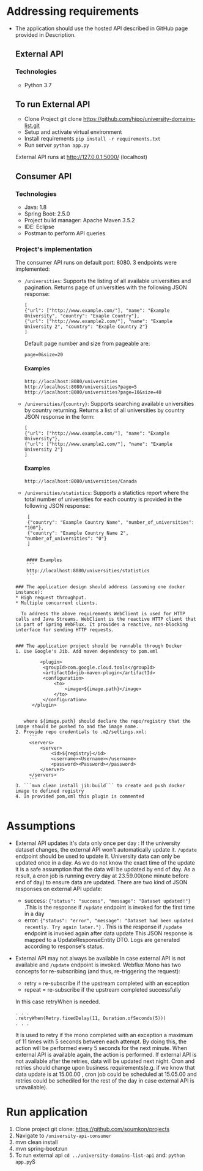 # Addressing requirements
* The application should use the hosted API described in GitHub page provided in Description.
  ## External API 
  ### Technologies
  * Python 3.7
  ## To run External API
	* Clone Project git clone https://github.com/hipo/university-domains-list.git 
	* Setup and activate virtual environment
	* Install requirements ```pip install -r requirements.txt```
	* Run server ```python app.py```

	External API runs at http://127.0.0.1:5000/ (localhost)
	
  ## Consumer API
  ### Technologies
  * Java: 1.8
  * Spring Boot: 2.5.0  
  * Project build manager: Apache Maven 3.5.2
  * IDE: Eclipse
  * Postman to perform API queries
 
   ### Project's implementation
   The consumer API runs on default port: 8080. 3 endpoints were implemented:
   * ```/universities```: Supports the listing of all available universities and pagination. Returns page of universities with the following JSON response:
		```
		[
		{"url": ["http://www.example.com/"], "name": "Example University", "country": "Exaple Country"},
		{"url": ["http://www.example2.com/"], "name": "Example University 2", "country": "Exaple Country 2"}
		]
		``` 
		Default page number and size from pageable are:	
		```
		page=0&size=20
		```
		
		#### Examples
		```
		http://localhost:8080/universities
		http://localhost:8080/universities?page=5
		http://localhost:8080/universities?page=10&size=40
		```
		
   * ```/universities/{country}```: Supports searching available universities by country returning. Returns a list of all universities by country JSON response in the form:
        ```
		[
		{"url": ["http://www.example.com/"], "name": "Example University"},
		{"url": ["http://www.example2.com/"], "name": "Example University 2"}
		]
		```
		
		#### Examples
		```
		http://localhost:8080/universities/Canada
		```
		
   * ```/universities/statistics```: Supports a statictics report where the total number of universities for each country is provided in the following JSON response:   
	   ```
		[
		{"country": "Example Country Name", "number_of_universities": "100"},
		{"country": "Example Country Name 2", "number_of_universities": "0"}
		]
	```
   
		#### Examples
		```
		http://localhost:8080/universities/statistics
		```
   
   ### The application design should address (assuming one docker instance):
	* High request throughput.
	* Multiple concurrent clients.
	
	  To address the above requirements WebClient is used for HTTP calls and Java Streams. WebClient is the reactive HTTP client that is part of Spring WebFlux. It provides a reactive, non-blocking interface for sending HTTP requests.
	         
	  
   ### The application project should be runnable through Docker
   1. Use Google's Jib. Add maven dependency to pom.xml
   ```
               <plugin>
                <groupId>com.google.cloud.tools</groupId>
                <artifactId>jib-maven-plugin</artifactId>
                <configuration>
                    <to>
                        <image>${image.path}</image>
                    </to>
                </configuration>
            </plugin>
   ```
   
      where ${image.path} should declare the repo/registry that the image should be pushed to and the image name.
   2. Provide repo credentials to .m2/settings.xml:
		```
		<servers>
			<server>
				<id>${registry}</id>
				<username><Username></username>
				<password><Password></password>
			</server>
		</servers>
		```
   3. ```mvn clean install jib:build``` to create and push docker image to defined registry
   4. In provided pom,xml this plugin is commented
   
   
# Assumptions
* External API updates it's data only once per day : 
  If the university dataset changes, the external API won't automatically update it. ```/update``` endpoint should be used to update it. University data can only be updated once in a day. As we do not know the exact time of the update it is a safe assumption that the data will be updated by end of day. As a result, a cron job is running every day at 23.59.00(one minute before end of day) to ensure data are updated. 
  There are two kind of JSON responses on external API update: 
  * success: ```{"status": "success", "message": "Dataset updated!"}``` .This is the response if ```/update``` endpoint is invoked for the first time in a day
  * error: ```{"status": "error", "message": "Dataset had been updated recently. Try again later."}``` . This is the response if ```/update``` endpoint is invoked again after data update
  This JSON response is mapped to a UpdateResponseEntity DTO. Logs are generated according to response's status.
  
* External API may not always be available
  In case external API is not available and ```/update``` endpoint is invoked. Webflux Mono has two concepts for re-subscribing (and thus, re-triggering the request):
  * retry = re-subscribe if the upstream completed with an exception
  * repeat = re-subscribe if the upstream completed successfully

  In this case retryWhen is needed. 
  ```
  . . .
  .retryWhen(Retry.fixedDelay(11, Duration.ofSeconds(5)))
  . . .
  ```
  It is used to retry if the mono completed with an exception a maximum of 11 times with 5 seconds between each attempt. By doing this, the action will be performed every 5 seconds for the next minute. When external API is available again, the action is performed. If external API is not available after the retries, data will be updated next night. Cron and retries should change upon business requirements(e.g. if we know that data update is at 15.00.00 , cron job could be scheduled at 15.05.00 and retries could be schediled for the rest of the day in case external API is unavailable).

# Run application
  1. Clone project git clone: https://github.com/soumkon/projects
  2. Navigate to ```/university-api-consumer```
  3. mvn clean install
  4. mvn spring-boot:run
  5. To run external api ```cd ../university-domains-list-api``` and: ```python app.py```S
  